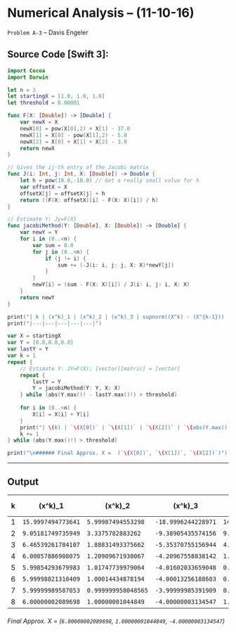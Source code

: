 Numerical Analysis – (11-10-16)
===========

`Problem A-3` – Davis Engeler

## Source Code [Swift 3]:

```swift
import Cocoa
import Darwin

let n = 3
let startingX = [1.0, 1.0, 1.0]
let threshold = 0.00001

func F(X: [Double]) -> [Double] {
	var newX = X
	newX[0] = pow(X[0],2) + X[1] - 37.0
	newX[1] = X[0] - pow(X[1],2) - 5.0
	newX[2] = X[0] + X[1] + X[2] - 3.0
	return newX
}

// Gives the ij-th entry of the Jacobi matrix
func J(i: Int, j: Int, X: [Double]) -> Double {
	let h = pow(10.0,-10.0) // Get a really small value for h
	var offsetX = X
	offsetX[j] = offsetX[j] + h
	return ((F(X: offsetX)[i] - F(X: X)[i]) / h)
}

// Estimate Y: Jy=F(X)
func jacobiMethod(Y: [Double], X: [Double]) -> [Double] {
    var newY = Y
    for i in (0..<n) {
        var sum = 0.0
        for j in (0..<n) {
            if (j != i) {
                sum += (-J(i: i, j: j, X: X)*newY[j]) 
            }
        }
        newY[i] = (sum - F(X: X)[i]) / J(i: i, j: i, X: X)
    }
    return newY
}

print("| k | (x^k)_1 | (x^k)_2 | (x^k)_3 | supnorm((X^k) - (X^{k-1})) |")
print("|---|---|---|---|---|")

var X = startingX
var Y = [0.0,0.0,0.0]
var lastY = Y
var k = 1
repeat {
	// Estimate Y: JY=F(X); [vector][matric] = [vector]
	repeat {
		lastY = Y
		Y = jacobiMethod(Y: Y, X: X)
	} while (abs(Y.max()! - lastY.max()!) > threshold)
	
	for i in (0..<n) {
		X[i] = X[i] + Y[i]
	}
	print("| \(k) | `\(X[0])` | `\(X[1])` | `\(X[2])` | `\(abs(Y.max()!) )` |")
	k += 1
} while (abs(Y.max()!) > threshold)

print("\n###### Final Approx. X =  (`\(X[0])`, `\(X[1])`, `\(X[2])`)")
```


------------

Output
------------

| k | (x^k)_1 | (x^k)_2 | (x^k)_3 | supnorm((X^k) - (X^{k-1})) |
|---|---|---|---|---|
| 1 | `15.9997494773641` | `5.99987494553298` | `-18.9996244228971` | `14.9997494773641` |
| 2 | `9.05181749735949` | `3.3375782883262` | `-9.38905435574156` | `9.61057006715556` |
| 3 | `6.46539261784107` | `1.88831493375662` | `-5.35370755156944` | `4.03534680417212` |
| 4 | `6.00057886908075` | `1.20909671930067` | `-4.20967558838142` | `1.14403196318802` |
| 5 | `5.99854293679983` | `1.01747739979064` | `-4.01602033659048` | `0.193655251790941` |
| 6 | `5.99998821310409` | `1.00014434878194` | `-4.00013256188603` | `0.0158877747044489` |
| 7 | `5.99999989587053` | `0.999999958048565` | `-3.99999985391909` | `0.000132707966940318` |
| 8 | `6.00000002089698` | `1.00000001044849` | `-4.00000003134547` | `1.25026451113887e-07` |

###### Final Approx. X =  (`6.00000002089698`, `1.00000001044849`, `-4.00000003134547`)
